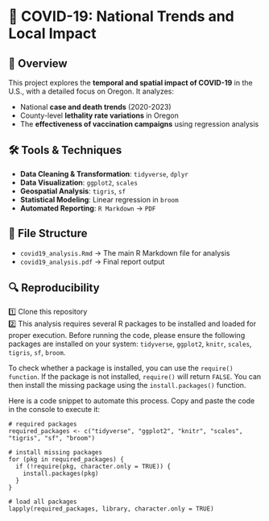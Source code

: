# 🦠 COVID-19: National Trends and Local Impact

## 📌 Overview
This project explores the **temporal and spatial impact of COVID-19** in the U.S., with a detailed focus on Oregon. It analyzes:
- National **case and death trends** (2020-2023)
- County-level **lethality rate variations** in Oregon
- The **effectiveness of vaccination campaigns** using regression analysis

## 🛠️ Tools & Techniques
- **Data Cleaning & Transformation**: `tidyverse`, `dplyr`
- **Data Visualization**: `ggplot2`, `scales`
- **Geospatial Analysis**: `tigris`, `sf`
- **Statistical Modeling**: Linear regression in `broom`
- **Automated Reporting**: `R Markdown` → `PDF`

## 📂 File Structure
- `covid19_analysis.Rmd` → The main R Markdown file for analysis
- `covid19_analysis.pdf` → Final report output

## 🔍 Reproducibility
1️⃣ Clone this repository  
2️⃣ This analysis requires several R packages to be installed and loaded for proper execution. Before running the code, please ensure the following packages are installed on your system:
`tidyverse`, `ggplot2`, `knitr`, `scales`, `tigris`, `sf`, `broom`.

To check whether a package is installed, you can use the `require() function`. If the package is not installed, `require()` will return `FALSE`. You can then install the missing package using the `install.packages()` function.

Here is a code snippet to automate this process. Copy and paste the code in the console to execute it:

```{r, eval = FALSE}
# required packages
required_packages <- c("tidyverse", "ggplot2", "knitr", "scales", "tigris", "sf", "broom")

# install missing packages
for (pkg in required_packages) {
  if (!require(pkg, character.only = TRUE)) {
    install.packages(pkg)
  }
}

# load all packages
lapply(required_packages, library, character.only = TRUE)
```
